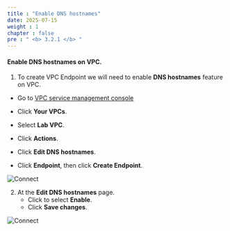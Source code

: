 ```yaml
---
title : "Enable DNS hostnames"
date: 2025-07-15
weight : 1
chapter : false
pre : " <b> 3.2.1 </b> "
---
```

#### Enable DNS hostnames on VPC.

1. To create VPC Endpoint we will need to enable **DNS hostnames** feature on VPC.
  + Go to [VPC service management console](https://console.aws.amazon.com/vpc/home)
  + Click **Your VPCs**.
  + Select **Lab VPC**.
  + Click **Actions**.
  + Click **Edit DNS hostnames**.

  + Click **Endpoint**, then click **Create Endpoint**.

![Connect](/images/3.connect/009-connect.png)

2. At the **Edit DNS hostnames** page.
   + Click to select **Enable**.
   + Click **Save changes**.

![Connect](/images/3.connect/010-connect.png)